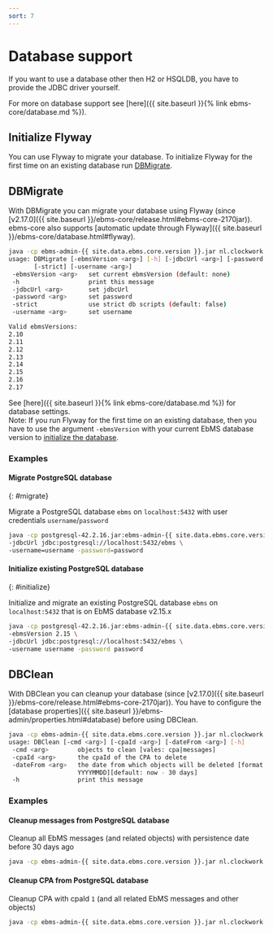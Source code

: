 ```yaml
---
sort: 7
---
```


# Database support

If you want to use a database other then H2 or HSQLDB, you have to provide the JDBC driver yourself.

For more on database support see [here]({{ site.baseurl }}{% link ebms-core/database.md %}).

## Initialize Flyway

You can use Flyway to migrate your database. To initialize Flyway for the first time on an existing database run [DBMigrate](#dbmigrate).

## DBMigrate

With DBMigrate you can migrate your database using Flyway (since [v2.17.0]({{ site.baseurl }}/ebms-core/release.html#ebms-core-2170jar)). ebms-core also supports [automatic update through Flyway]({{ site.baseurl }}/ebms-core/database.html#flyway).

```sh
java -cp ebms-admin-{{ site.data.ebms.core.version }}.jar nl.clockwork.ebms.admin.DBMigrate -h
usage: DBMigrate [-ebmsVersion <arg>] [-h] [-jdbcUrl <arg>] [-password <arg>]
       [-strict] [-username <arg>]
 -ebmsVersion <arg>   set current ebmsVersion (default: none)
 -h                   print this message
 -jdbcUrl <arg>       set jdbcUrl
 -password <arg>      set password
 -strict              use strict db scripts (default: false)
 -username <arg>      set username

Valid ebmsVersions:
2.10
2.11
2.12
2.13
2.14
2.15
2.16
2.17
```

See [here]({{ site.baseurl }}{% link ebms-core/database.md %}) for database settings.  
Note: If you run Flyway for the first time on an existing database, then you have to use the argument `-ebmsVersion` with your current EbMS database version to [initialize the database](#initialize).

### Examples

#### Migrate PostgreSQL database
{: #migrate}

Migrate a PostgreSQL database `ebms` on `localhost:5432` with user credentials `username`/`password`

```sh
java -cp postgresql-42.2.16.jar:ebms-admin-{{ site.data.ebms.core.version }}.jar nl.clockwork.ebms.admin.DBMigrate \
-jdbcUrl jdbc:postgresql://localhost:5432/ebms \
-username=username -password=password
```

#### Initialize existing PostgreSQL database
{: #initialize}

Initialize and migrate an existing PostgreSQL database `ebms` on `localhost:5432` that is on EbMS database v2.15.x

```sh
java -cp postgresql-42.2.16.jar:ebms-admin-{{ site.data.ebms.core.version }}.jar nl.clockwork.ebms.admin.DBMigrate \
-ebmsVersion 2.15 \
-jdbcUrl jdbc:postgresql://localhost:5432/ebms \
-username username -password password
```

## DBClean

With DBClean you can cleanup your database (since [v2.17.0]({{ site.baseurl }}/ebms-core/release.html#ebms-core-2170jar)). You have to configure the [database properties]({{ site.baseurl }}/ebms-admin/properties.html#database) before using DBClean.

```sh
java -cp ebms-admin-{{ site.data.ebms.core.version }}.jar nl.clockwork.ebms.admin.DBClean -h
usage: DBClean [-cmd <arg>] [-cpaId <arg>] [-dateFrom <arg>] [-h]
 -cmd <arg>        objects to clean [vales: cpa|messages]
 -cpaId <arg>      the cpaId of the CPA to delete
 -dateFrom <arg>   the date from which objects will be deleted [format:
                   YYYYMMDD][default: now - 30 days]
 -h                print this message
```

### Examples

#### Cleanup messages from PostgreSQL database

Cleanup all EbMS messages (and related objects) with persistence date before 30 days ago

```sh
java -cp ebms-admin-{{ site.data.ebms.core.version }}.jar nl.clockwork.ebms.admin.DBMigrate -cmd messages
```

#### Cleanup CPA from PostgreSQL database

Cleanup CPA with cpaId `1` (and all related EbMS messages and other objects)

```sh
java -cp ebms-admin-{{ site.data.ebms.core.version }}.jar nl.clockwork.ebms.admin.DBMigrate -cmd cpa -cpaId=1
```
